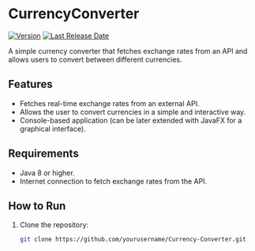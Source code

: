 
# CurrencyConverter
[![Version](https://img.shields.io/badge/version-1.0.0-blue.svg)](https://github.com/user/repo/releases)
[![Last Release Date](https://img.shields.io/github/release-date/user/repo.svg)](https://github.com/JosueVazqJim/CurrencyConverter?tab=readme-ov-filereleases)

A simple currency converter that fetches exchange rates from an API and allows users to convert between different currencies.

## Features

- Fetches real-time exchange rates from an external API.
- Allows the user to convert currencies in a simple and interactive way.
- Console-based application (can be later extended with JavaFX for a graphical interface).

## Requirements

- Java 8 or higher.
- Internet connection to fetch exchange rates from the API.

## How to Run

1. Clone the repository:
   ```bash
   git clone https://github.com/yourusername/Currency-Converter.git

